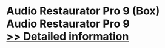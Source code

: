 # Audio Restaurator Pro 9 (Box)<br />Audio Restaurator Pro 9<br />[>> Detailed information](https://secure.element5.com/esales/product.html?productid=300650319&affiliateid=200057808)